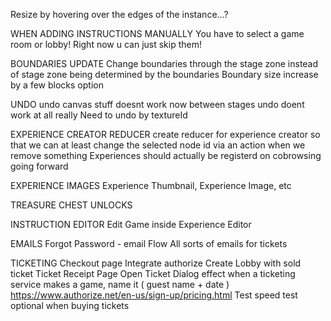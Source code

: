 Resize by hovering over the edges of the instance...?

WHEN ADDING INSTRUCTIONS MANUALLY
  You have to select a game room or lobby! Right now u can just skip them!

BOUNDARIES UPDATE
  Change boundaries through the stage zone instead of stage zone being determined by the boundaries
  Boundary size increase by a few blocks option 

UNDO
  undo canvas stuff doesnt work now between stages
  undo doent work at all really Need to undo by textureId

EXPERIENCE CREATOR REDUCER
  create reducer for experience creator so that we can at least change the selected node id via an action when we remove something
  Experiences should actually be registerd on cobrowsing going forward

EXPERIENCE IMAGES
  Experience Thumbnail, Experience Image, etc

TREASURE CHEST UNLOCKS

INSTRUCTION EDITOR
  Edit Game inside Experience Editor

EMAILS
  Forgot Password - email Flow
  All sorts of emails for tickets

TICKETING
  Checkout page
    Integrate authorize
    Create Lobby with sold ticket
  Ticket Receipt Page
  Open Ticket Dialog effect
  when a ticketing service makes a game, name it ( guest name + date )
  https://www.authorize.net/en-us/sign-up/pricing.html
  Test speed test optional when buying tickets 